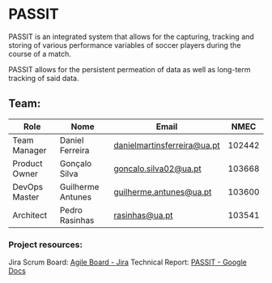 

# PASSIT

PASSIT is an integrated system that allows for the capturing, tracking and storing of various performance variables of soccer players during the course of a match.

PASSIT allows for the persistent permeation of data as well as long-term tracking of said data.

## Team:

| Role          | Nome              | **Email**                   | NMEC   |
| ------------- | ----------------- | --------------------------- | ------ |
| Team Manager  | Daniel Ferreira   | danielmartinsferreira@ua.pt | 102442 |
| Product Owner | Gonçalo Silva     | goncalo.silva02@ua.pt       | 103668 |
| DevOps Master | Guilherme Antunes | guilherme.antunes@ua.pt     | 103600 |
| Architect     | Pedro Rasinhas    | rasinhas@ua.pt              | 103541 |

### Project resources:

Jira Scrum Board: [Agile Board - Jira](https://passit.atlassian.net/jira/software/projects/PSIT/boards/1)
Technical Report: [PASSIT - Google Docs](https://docs.google.com/document/d/1N7DVuRYFb0eGOUOUquHZEQLNshSghLvL9xRxSQFIoeg/edit?usp=sharing)
